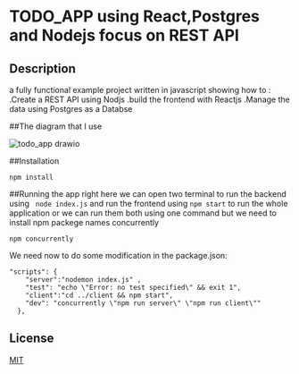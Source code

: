 # TODO_APP using React,Postgres and Nodejs focus on REST API

## Description
a fully functional example project written in javascript showing how to :
.Create a REST API using Nodjs 
.build the frontend with Reactjs 
.Manage the data using Postgres as a Databse

##The diagram that I use

![todo_app drawio](https://user-images.githubusercontent.com/76825219/186231917-64f21bde-87f4-437d-8f31-c3199b5cbba9.png)

##Installation
```
npm install
```


##Running the app
right here we can open two terminal to run the backend using ``` node index.js``` and run the frontend using ``` npm start ``` to run the whole application
or we can run them both using one command but we need to install npm packege names concurrently
```
npm concurrently
```
We need now to do some modification in the package.json:
```
"scripts": {
    "server":"nodemon index.js" ,
    "test": "echo \"Error: no test specified\" && exit 1",
    "client":"cd ../client && npm start",
    "dev": "concurrently \"npm run server\" \"npm run client\""
  },
```
## License

[MIT](https://choosealicense.com/licenses/mit/)

